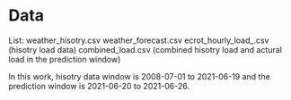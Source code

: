# Data

List:
weather_hisotry.csv
weather_forecast.csv
ecrot_hourly_load_.csv (hisotry load data)
combined_load.csv (combined hisotry load and actural load in the prediction window)

In this work, hisotry data window is 2008-07-01 to 2021-06-19 and the prediction window is 2021-06-20 to 2021-06-26.